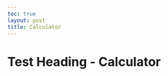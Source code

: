 ```yaml
---
toc: true
layout: post
title: Calculator
---
```


<H1>
Test Heading - Calculator
</H1>



<script>





</script>
